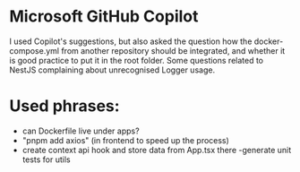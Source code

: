 # Microsoft GitHub Copilot

I used Copilot's suggestions, but also asked the question how the docker-compose.yml from another repository should be integrated, and whether it is good practice to put it in the root folder.
Some questions related to NestJS complaining about unrecognised Logger usage.

# Used phrases:

- can Dockerfile live under apps?
- "pnpm add axios" (in frontend to speed up the process)
- create context api hook and store data from App.tsx there
  -generate unit tests for utils
